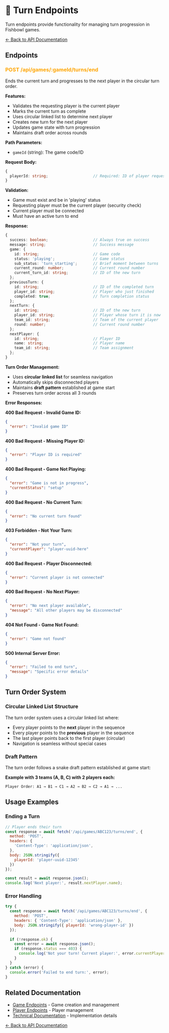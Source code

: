 # 🔁 Turn Endpoints

Turn endpoints provide functionality for managing turn progression in Fishbowl games.

[← Back to API Documentation](../README.md)

## Endpoints

### <span style="color: orange;">POST /api/games/:gameId/turns/end</span>
Ends the current turn and progresses to the next player in the circular turn order.

**Features:**
- Validates the requesting player is the current player
- Marks the current turn as complete
- Uses circular linked list to determine next player
- Creates new turn for the next player
- Updates game state with turn progression
- Maintains draft order across rounds

**Path Parameters:**
- `gameId` (string): The game code/ID

**Request Body:**
```typescript
{
  playerId: string;                    // Required: ID of player requesting to end turn
}
```

**Validation:**
- Game must exist and be in 'playing' status
- Requesting player must be the current player (security check)
- Current player must be connected
- Must have an active turn to end

**Response:**
```typescript
{
  success: boolean;                    // Always true on success
  message: string;                     // Success message
  game: {
    id: string;                        // Game code
    status: 'playing';                 // Game status
    sub_status: 'turn_starting';       // Brief moment between turns
    current_round: number;             // Current round number
    current_turn_id: string;           // ID of the new turn
  };
  previousTurn: {
    id: string;                        // ID of the completed turn
    player_id: string;                 // Player who just finished
    completed: true;                   // Turn completion status
  };
  nextTurn: {
    id: string;                        // ID of the new turn
    player_id: string;                 // Player whose turn it is now
    team_id: string;                   // Team of the current player
    round: number;                     // Current round number
  };
  nextPlayer: {
    id: string;                        // Player ID
    name: string;                      // Player name
    team_id: string;                   // Team assignment
  };
}
```

**Turn Order Management:**
- Uses **circular linked list** for seamless navigation
- Automatically skips disconnected players
- Maintains **draft pattern** established at game start
- Preserves turn order across all 3 rounds

**Error Responses:**

**400 Bad Request - Invalid Game ID:**
```json
{
  "error": "Invalid game ID"
}
```

**400 Bad Request - Missing Player ID:**
```json
{
  "error": "Player ID is required"
}
```

**400 Bad Request - Game Not Playing:**
```json
{
  "error": "Game is not in progress",
  "currentStatus": "setup"
}
```

**400 Bad Request - No Current Turn:**
```json
{
  "error": "No current turn found"
}
```

**403 Forbidden - Not Your Turn:**
```json
{
  "error": "Not your turn",
  "currentPlayer": "player-uuid-here"
}
```

**400 Bad Request - Player Disconnected:**
```json
{
  "error": "Current player is not connected"
}
```

**400 Bad Request - No Next Player:**
```json
{
  "error": "No next player available",
  "message": "All other players may be disconnected"
}
```

**404 Not Found - Game Not Found:**
```json
{
  "error": "Game not found"
}
```

**500 Internal Server Error:**
```json
{
  "error": "Failed to end turn",
  "message": "Specific error details"
}
```

## Turn Order System

### Circular Linked List Structure
The turn order system uses a circular linked list where:
- Every player points to the **next** player in the sequence
- Every player points to the **previous** player in the sequence
- The last player points back to the first player (circular)
- Navigation is seamless without special cases

### Draft Pattern
The turn order follows a snake draft pattern established at game start:

**Example with 3 teams (A, B, C) with 2 players each:**
```
Player Order: A1 → B1 → C1 → A2 → B2 → C2 → A1 → ...
```

## Usage Examples

### Ending a Turn
```javascript
// Player ends their turn
const response = await fetch('/api/games/ABC123/turns/end', {
  method: 'POST',
  headers: {
    'Content-Type': 'application/json',
  },
  body: JSON.stringify({
    playerId: 'player-uuid-12345'
  })
});

const result = await response.json();
console.log('Next player:', result.nextPlayer.name);
```

### Error Handling
```javascript
try {
  const response = await fetch('/api/games/ABC123/turns/end', {
    method: 'POST',
    headers: { 'Content-Type': 'application/json' },
    body: JSON.stringify({ playerId: 'wrong-player-id' })
  });
  
  if (!response.ok) {
    const error = await response.json();
    if (response.status === 403) {
      console.log('Not your turn! Current player:', error.currentPlayer);
    }
  }
} catch (error) {
  console.error('Failed to end turn:', error);
}
```

## Related Documentation

- [Game Endpoints](./game-endpoints.md) - Game creation and management
- [Player Endpoints](./player-endpoints.md) - Player management
- [Technical Documentation](../technical/turn-order-system.md) - Implementation details

[← Back to API Documentation](../README.md)